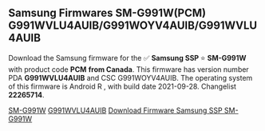 <h2>Samsung Firmwares SM-G991W(PCM) G991WVLU4AUIB/G991WOYV4AUIB/G991WVLU4AUIB</h2>
Download the Samsung firmware for the ✅ <strong>Samsung SSP </strong> ⭐ <strong>SM-G991W</strong> with product code <strong>PCM</strong> <strong> from Canada</strong>. This firmware has version number PDA <strong>G991WVLU4AUIB</strong> and CSC G991WOYV4AUIB. The operating system of this firmware is Android R , with build date 2021-09-28. Changelist <strong>22265714</strong>.


[SM-G991W](https://samfirm.shop/samsung/model/SM-G991W)
[G991WVLU4AUIB](https://samfirm.shop/samsung/pda/G991WVLU4AUIB)
[Download Firmware Samsung SSP SM-G991W](https://samfirm.shop/samsung/firmware/460206)
